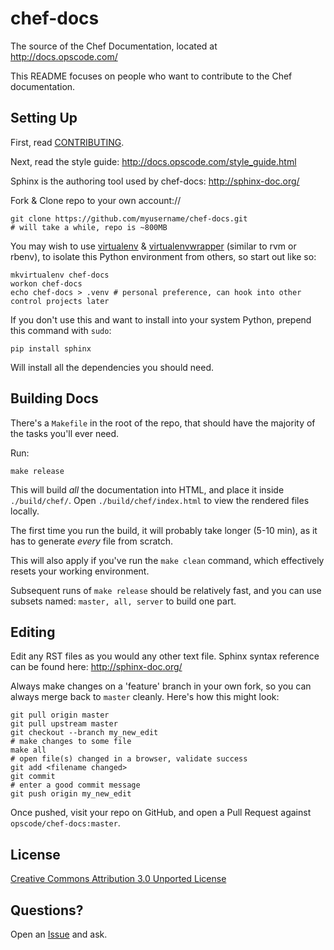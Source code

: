 # chef-docs

The source of the Chef Documentation, located at http://docs.opscode.com/

This README focuses on people who want to contribute to the Chef documentation.

## Setting Up

First, read [CONTRIBUTING](CONTRIBUTING).

Next, read the style guide: http://docs.opscode.com/style_guide.html

Sphinx is the authoring tool used by chef-docs: http://sphinx-doc.org/

Fork & Clone repo to your own account://

    git clone https://github.com/myusername/chef-docs.git
    # will take a while, repo is ~800MB

You may wish to use [virtualenv](http://www.virtualenv.org/) & [virtualenvwrapper](http://virtualenvwrapper.readthedocs.org/) (similar to rvm or rbenv), to isolate this Python environment from others, so start out like so:

    mkvirtualenv chef-docs
    workon chef-docs
    echo chef-docs > .venv # personal preference, can hook into other control projects later

If you don't use this and want to install into your system Python, prepend this command with `sudo`:

    pip install sphinx

Will install all the dependencies you should need.

## Building Docs

There's a `Makefile` in the root of the repo, that should have the majority of the tasks you'll ever need.

Run:

    make release

This will build *all* the documentation into HTML, and place it inside `./build/chef/`.
Open `./build/chef/index.html` to view the rendered files locally.

The first time you run the build, it will probably take longer (5-10 min), as it has to generate _every_ file from scratch.

This will also apply if you've run the `make clean` command, which effectively resets your working environment.

Subsequent runs of `make release` should be relatively fast, and you can use subsets named: `master, all, server` to build one part.

## Editing

Edit any RST files as you would any other text file.
Sphinx syntax reference can be found here: http://sphinx-doc.org/

Always make changes on a 'feature' branch in your own fork, so you can always merge back to `master` cleanly.
Here's how this might look:

    git pull origin master
    git pull upstream master
    git checkout --branch my_new_edit
    # make changes to some file
    make all
    # open file(s) changed in a browser, validate success
    git add <filename changed>
    git commit
    # enter a good commit message
    git push origin my_new_edit
    
Once pushed, visit your repo on GitHub, and open a Pull Request against `opscode/chef-docs:master`.

## License

[Creative Commons Attribution 3.0 Unported License](http://creativecommons.org/licenses/by/3.0/)

## Questions?

Open an [Issue](https://github.com/opscode/chef-docs/issues) and ask.
